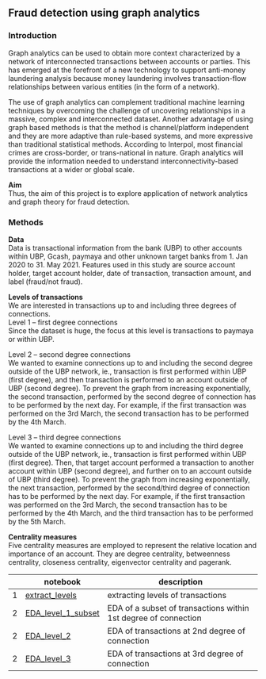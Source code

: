 ## Fraud detection using graph analytics

### Introduction
Graph analytics can be used to obtain more context characterized by a network of interconnected transactions between accounts or parties. This has emerged at the forefront of a new technology to support anti-money laundering analysis because money laundering involves transaction-flow relationships between various entities (in the form of a network).

The use of graph analytics can complement traditional machine learning techniques by overcoming the challenge of uncovering relationships in a massive, complex and interconnected dataset. Another advantage of using graph based methods is that the method is channel/platform independent and they are more adaptive than rule-based systems, and more expressive than traditional statistical methods. According to Interpol, most financial crimes are cross-border, or trans-national in nature. Graph analytics will provide the information needed to understand interconnectivity-based transactions at a wider or global scale. 

**Aim**
<br> Thus, the aim of this project is to explore application of network analytics and graph theory for fraud detection. 

### Methods
**Data**
<br> Data is transactional information from the bank (UBP) to other accounts within UBP, Gcash, paymaya and other unknown target banks from 1. Jan 2020 to 31. May 2021. Features used in this study are source account holder, target account holder, date of transaction, transaction amount, and label (fraud/not fraud).  

**Levels of transactions**
<br> We are interested in transactions up to and including three degrees of connections.
<br> Level 1 – first degree connections
<br> Since the dataset is huge, the focus at this level is transactions to paymaya or within UBP. 

Level 2 – second degree connections
<br> We wanted to examine connections up to and including the second degree outside of the UBP network, ie., transaction is first performed within UBP (first degree), and then transaction is performed to an account outside of UBP (second degree). To prevent the graph from increasing exponentially, the second transaction, performed by the second degree of connection has to be performed by the next day. For example, if the first transaction was performed on the 3rd March, the second transaction has to be performed by the 4th March.

Level 3 – third degree connections
<br> We wanted to examine connections up to and including the third degree outside of the UBP network, ie., transaction is first performed within UBP (first degree). Then, that target account performed a transaction to another account within UBP (second degree), and further on to an account outside of UBP (third degree). To prevent the graph from increasing exponentially, the next transaction, performed by the second/third degree of connection has to be performed by the next day. For example, if the first transaction was performed on the 3rd March, the second transaction has to be performed by the 4th March, and the third transaction has to be performed by the 5th March. 

**Centrality measures** 
<br> Five centrality measures are employed to represent the relative location and importance of an account. They are degree centrality, betweenness centrality, closeness centrality, eigenvector centrality and pagerank.



|   | notebook                      | description                    |
|---|-------------------------------|--------------------------------|
| 1 | [extract_levels](https://github.com/doscsy12/ADI_projects/blob/main/AML/extract_levels.ipynb) | extracting levels of transactions |
| 2 | [EDA_level_1_subset](https://github.com/doscsy12/ADI_projects/blob/main/AML/EDA_level_1_subset.ipynb)| EDA of a subset of transactions within 1st degree of connection |
| 2 | [EDA_level_2](https://github.com/doscsy12/ADI_projects/blob/main/AML/EDA_level_2.ipynb)| EDA of transactions at 2nd degree of connection |
| 2 | [EDA_level_3](https://github.com/doscsy12/ADI_projects/blob/main/AML/EDA_level_3.ipynb)| EDA of transactions at 3rd degree of connection |

